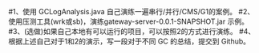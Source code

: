 #1、使用 GCLogAnalysis.java 自己演练一遍串行/并行/CMS/G1的案例。 
#2、使用压测工具(wrk或sb)，演练gateway-server-0.0.1-SNAPSHOT.jar 示例。 
#3、(选做)如果自己本地有可以运行的项目，可以按照2的方式进行演练。
#4、根据上述自己对于1和2的演示，写一段对于不同 GC 的总结，提交到 Github。